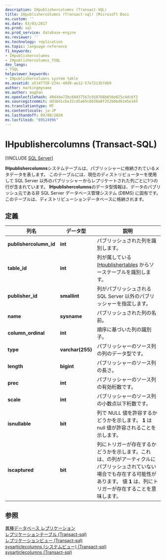 ```yaml
---
description: IHpublishercolumns (Transact-SQL)
title: IHpublishercolumns (Transact-sql) |Microsoft Docs
ms.custom: ''
ms.date: 03/03/2017
ms.prod: sql
ms.prod_service: database-engine
ms.reviewer: ''
ms.technology: replication
ms.topic: language-reference
f1_keywords:
- IHpublishercolumns
- IHpublishercolumns_TSQL
dev_langs:
- TSQL
helpviewer_keywords:
- IHpublishercolumns system table
ms.assetid: a5347750-224c-40d9-ae12-57e7213b7db9
author: markingmyname
ms.author: maghan
ms.openlocfilehash: 49d4da72bc68d375b7c918768b656e025c4dc6f2
ms.sourcegitcommit: dd36d1cbe32cd5a65c6638e8f252b0bd8145e165
ms.translationtype: MT
ms.contentlocale: ja-JP
ms.lasthandoff: 09/08/2020
ms.locfileid: "89524996"
---
```

# <a name="ihpublishercolumns-transact-sql"></a>IHpublishercolumns (Transact-SQL)
[!INCLUDE [SQL Server](../../includes/applies-to-version/sqlserver.md)]

  **IHpublishercolumns**システムテーブルは、パブリッシャーに格納されているメタデータを表します。 このテーブルには、現在のディストリビューターを使用して SQL Server 以外のパブリッシャーからレプリケートされた列ごとに1つの行が含まれています。 **IHpublishercolumns**のデータ型情報は、データのパブリッシュ元である非 SQL Server データベース管理システム (DBMS) に固有です。 このテーブルは、ディストリビューションデータベースに格納されます。  
  
## <a name="definition"></a>定義  
  
|列名|データ型|説明|  
|-----------------|---------------|-----------------|  
|**publishercolumn_id**|**int**|パブリッシュされた列を識別します。|  
|**table_id**|**int**|列が属している [IHpublishertables](../../relational-databases/system-tables/ihpublishertables-transact-sql.md) からソーステーブルを識別します。|  
|**publisher_id**|**smallint**|列がパブリッシュされる SQL Server 以外のパブリッシャーを指定します。|  
|**name**|**sysname**|パブリッシュされた列の名前。|  
|**column_ordinal**|**int**|順序に基づいた列の識別子。|  
|**type**|**varchar(255)**|パブリッシャーのソース列の列のデータ型です。|  
|**length**|**bigint**|パブリッシャーのソース列の長さ。|  
|**prec**|**int**|パブリッシャーのソース列の有効桁数です。|  
|**scale**|**int**|パブリッシャーのソース列の小数点以下桁数です。|  
|**isnullable**|**bit**|列で NULL 値を許容するかどうかを示します。 **1** は null 値が許容されることを示します。|  
|**iscaptured**|**bit**|列にトリガーが存在するかどうかを示します。これは、の列がアーティクルにパブリッシュされていない場合でも存在する可能性があります。 値 **1** は、列にトリガーが存在することを意味します。|  
  
## <a name="see-also"></a>参照  
 [異種データベース レプリケーション](../../relational-databases/replication/non-sql/heterogeneous-database-replication.md)   
 [レプリケーションテーブル &#40;Transact-sql&#41;](../../relational-databases/system-tables/replication-tables-transact-sql.md)   
 [レプリケーションビュー &#40;Transact-sql&#41;](../../relational-databases/system-views/replication-views-transact-sql.md)   
 [sysarticlecolumns &#40;システムビュー&#41; &#40;Transact-sql&#41;](../../relational-databases/system-views/sysarticlecolumns-system-view-transact-sql.md)   
 [sysarticlecolumns &#40;Transact-sql&#41;](../../relational-databases/system-tables/sysarticlecolumns-transact-sql.md)  
  
  
